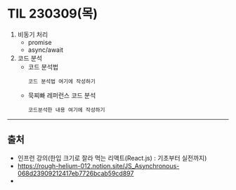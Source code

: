 # TIL 230309(목)

1. 비동기 처리
    - promise
    - async/await
2. 코드 분석
    - 코드 분석법
        ```
        코드 분석법 여기에 작성하기
        ```
    - 묵찌빠 레퍼런스 코드 분석
        ```
        코드분석한 내용 여기에 작성하기
        ```
---
## 출처  

- 인프런 강의(한입 크기로 잘라 먹는 리액트(React.js) : 기초부터 실전까지)
- https://rough-helium-012.notion.site/JS_Asynchronous-068d23909212417eb7726bcab59cd897
- 